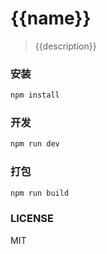 # {{name}}
>{{description}}

### 安装
```bash
npm install 
```

### 开发

```bash
npm run dev
```

### 打包

```bash
npm run build
```

### LICENSE
MIT
